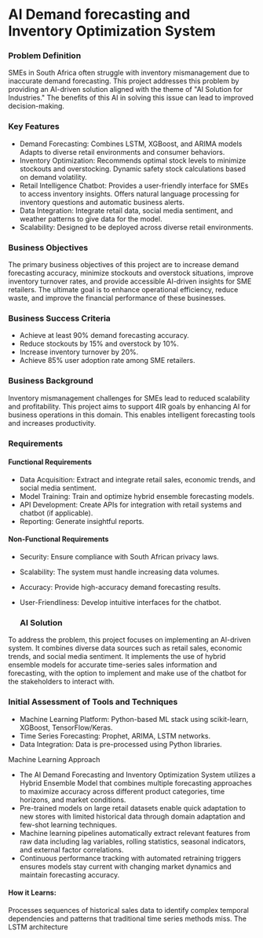 <h1>AI Demand forecasting and Inventory Optimization System</h1>

<h3>Problem Definition</h3>

SMEs in South Africa often struggle with inventory mismanagement due to inaccurate demand forecasting. This project addresses this problem by providing an AI-driven solution aligned with the theme of "AI Solution for Industries." The benefits of this AI in solving this issue can lead to improved decision-making.


<h3>Key Features</h3>

- Demand Forecasting: Combines LSTM, XGBoost, and ARIMA models
                      Adapts to diverse retail environments and consumer behaviors.
- Inventory Optimization: Recommends optimal stock levels to minimize stockouts and overstocking.
                          Dynamic safety stock calculations based on demand volatility.
- Retail Intelligence Chatbot: Provides a user-friendly interface for SMEs to access inventory insights.
                               Offers natural language processing for inventory questions and automatic business alerts.
- Data Integration: Integrate retail data, social media sentiment, and weather patterns to give data for the model.
- Scalability:  Designed to be deployed across diverse retail environments.


<h3>Business Objectives</h3>

The primary business objectives of this project are to increase demand forecasting accuracy, minimize stockouts and overstock situations, improve inventory turnover rates, and provide accessible AI-driven insights for SME retailers. The ultimate goal is to enhance operational efficiency, reduce waste, and improve the financial performance of these businesses.

<h3>Business Success Criteria</h3>

- Achieve at least 90% demand forecasting accuracy.
- Reduce stockouts by 15% and overstock by 10%.
- Increase inventory turnover by 20%.
- Achieve 85% user adoption rate among SME retailers.


<h3>Business Background</h3>

Inventory mismanagement challenges for SMEs lead to reduced scalability and profitability. This project aims to support 4IR goals by enhancing AI for business operations in this domain. This enables intelligent forecasting tools and increases productivity.


<h3>Requirements</h3>

 <h4>Functional Requirements</h4>
 
- Data Acquisition: Extract and integrate retail sales, economic trends, and social media sentiment.
- Model Training: Train and optimize hybrid ensemble forecasting models.
- API Development: Create APIs for integration with retail systems and chatbot (if applicable).
- Reporting: Generate insightful reports.

<h4>Non-Functional Requirements</h4>

- Security: Ensure compliance with South African privacy laws.
- Scalability: The system must handle increasing data volumes.
- Accuracy: Provide high-accuracy demand forecasting results.
- User-Friendliness: Develop intuitive interfaces for the chatbot.


  <h3>AI Solution</h3>

To address the problem, this project focuses on implementing an AI-driven system. It combines diverse data sources such as retail sales, economic trends, and social media sentiment. It implements the use of hybrid ensemble models for accurate time-series sales information and forecasting, with the option to implement and make use of the chatbot for the stakeholders to interact with.


<h3>Initial Assessment of Tools and Techniques</h3>

- Machine Learning Platform: Python-based ML stack using scikit-learn, XGBoost, TensorFlow/Keras.
- Time Series Forecasting: Prophet, ARIMA, LSTM networks.
- Data Integration: Data is pre-processed using Python libraries.

Machine Learning Approach

*   The AI Demand Forecasting and Inventory Optimization System utilizes a Hybrid Ensemble Model that combines multiple forecasting approaches to maximize accuracy across different product categories, time horizons, and market conditions.
*   Pre-trained models on large retail datasets enable quick adaptation to new stores with limited historical data through domain adaptation and few-shot learning techniques.
*   Machine learning pipelines automatically extract relevant features from raw data including lag variables, rolling statistics, seasonal indicators, and external factor correlations.
*   Continuous performance tracking with automated retraining triggers ensures models stay current with changing market dynamics and maintain forecasting accuracy.

<h4>How it Learns:</h4>
   Processes sequences of historical sales data to
   identify complex temporal dependencies and patterns that
   traditional time series methods miss. The LSTM architecture
